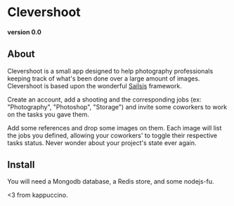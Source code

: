 # Clevershoot

#### version 0.0

## About
Clevershoot is a small app designed to help photography professionals keeping track of what's been
done over a large amount of images. Clevershoot is based upon the wonderful [Sailsjs](https://github.com/balderdashy/sails/) framework.

Create an account, add a shooting and the corresponding jobs (ex: "Photography", "Photoshop", "Storage")
and invite some coworkers to work on the tasks you gave them.

Add some references and drop some images on them. Each image will list the jobs you defined, allowing your coworkers'
to toggle their respective tasks status. Never wonder about your project's state ever again.

## Install
You will need a Mongodb database, a Redis store, and some nodejs-fu.

<3 from kappuccino.
